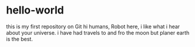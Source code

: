 # hello-world
this is my first repository on Git
hi humans,
Robot here, i like what i hear about your universe.
i have had travels to and fro the moon but planer earth is the best.
